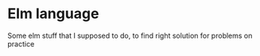 # Elm language
Some elm stuff that I supposed to do, to find right solution for problems on practice
